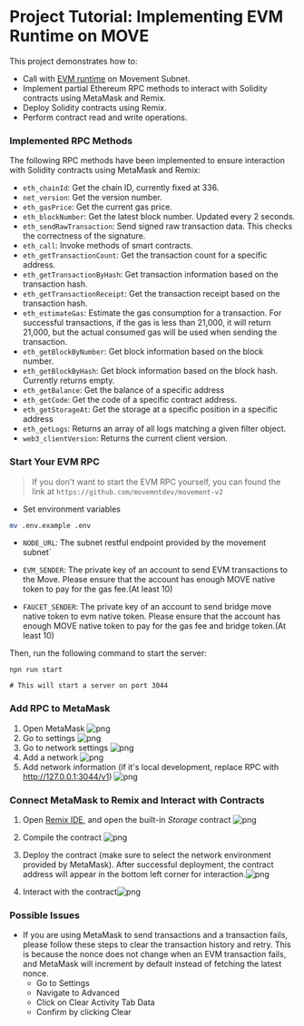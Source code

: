 # Project Tutorial: Implementing EVM Runtime on MOVE

This project demonstrates how to:

- Call with [EVM runtime](https://github.com/movemntdev/movement-v2/blob/main/aptos-move/framework/aptos-framework/sources/evm/evm.move) on Movement Subnet.
- Implement partial Ethereum RPC methods to interact with Solidity contracts using MetaMask and Remix.
- Deploy Solidity contracts using Remix.
- Perform contract read and write operations.


### Implemented RPC Methods

The following RPC methods have been implemented to ensure interaction with Solidity contracts using MetaMask and Remix:

- `eth_chainId`: Get the chain ID, currently fixed at 336.
- `net_version`: Get the version number.
- `eth_gasPrice`: Get the current gas price.
- `eth_blockNumber`: Get the latest block number. Updated every 2 seconds.
- `eth_sendRawTransaction`: Send signed raw transaction data. This checks the correctness of the signature.
- `eth_call`: Invoke methods of smart contracts.
- `eth_getTransactionCount`: Get the transaction count for a specific address.
- `eth_getTransactionByHash`: Get transaction information based on the transaction hash.
- `eth_getTransactionReceipt`: Get the transaction receipt based on the transaction hash.
- `eth_estimateGas`: Estimate the gas consumption for a transaction. For successful transactions, if the gas is less than 21,000, it will return 21,000, but the actual consumed gas will be used when sending the transaction.
- `eth_getBlockByNumber`: Get block information based on the block number.
- `eth_getBlockByHash`: Get block information based on the block hash. Currently returns empty.
- `eth_getBalance`: Get the balance of a specific address
- `eth_getCode`: Get the code of a specific contract address.
- `eth_getStorageAt`: Get the storage at a specific position in a specific address
- `eth_getLogs`: Returns an array of all logs matching a given filter object. 
- `web3_clientVersion`: Returns the current client version. 


### Start Your EVM RPC

> If you don't want to start the EVM RPC yourself, you can found the link at `https://github.com/movemntdev/movement-v2`

- Set environment variables
```bash
mv .env.example .env
```

- `NODE_URL`: The subnet restful endpoint provided by the movement subnet`

- `EVM_SENDER`: The private key of an account to send EVM transactions to the Move. Please ensure that the account has enough MOVE native token to pay for the gas fee.(At least 10)

- `FAUCET_SENDER`: The private key of an account to send bridge move native token to evm native token. Please ensure that the account has enough MOVE native token to pay for the gas fee and bridge token.(At least 10)


Then, run the following command to start the server:

```
npn run start

# This will start a server on port 3044
```


### Add RPC to MetaMask

1. Open MetaMask ![png](static/d17J7RxpqC.png)
2. Go to settings ![png](static/KhoOwatzms.png)
3. Go to network settings ![png](static/d5L1LFOLZR.png)
4. Add a network ![png](static/nwzl29YTEb.png)
5. Add network information (if it's local development, replace RPC with http://127.0.0.1:3044/v1) ![png](static/chrome_xvlAxtXOYq.png)

### Connect MetaMask to Remix and Interact with Contracts

1. Open [Remix IDE](http://remix.ethereum.org/), and open the built-in _Storage_ contract ![png](static/chrome_ci8sbs7hKq.png)
2. Compile the contract ![png](static/chrome_YU6sTLmcb3.png)
3. Deploy the contract (make sure to select the network environment provided by MetaMask). After successful deployment, the contract address will appear in the bottom left corner for interaction.![png](static/chrome_WIbIq1LHp5.png)

4. Interact with the contract![png](static/chrome_pYLDdKbT6Z.png)

### Possible Issues

- If you are using MetaMask to send transactions and a transaction fails, please follow these steps to clear the transaction history and retry. This is because the nonce does not change when an EVM transaction fails, and MetaMask will increment by default instead of fetching the latest nonce.
    - Go to Settings
    - Navigate to Advanced
    - Click on Clear Activity Tab Data
    - Confirm by clicking Clear
